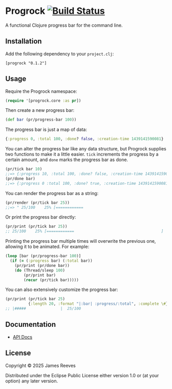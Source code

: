 # Progrock [![Build Status](https://github.com/weavejester/progrock/actions/workflows/test.yml/badge.svg)](https://github.com/weavejester/progrock/actions/workflows/test.yml)

A functional Clojure progress bar for the command line.


## Installation

Add the following dependency to your `project.clj`:

    [progrock "0.1.2"]


## Usage

Require the Progrock namespace:

```clojure
(require '[progrock.core :as pr])
```

Then create a new progress bar:

```clojure
(def bar (pr/progress-bar 100))
```

The progress bar is just a map of data:

```clojure
{:progress 0, :total 100, :done? false, :creation-time 1439141590081}
```

You can alter the progress bar like any data structure, but Progrock
supplies two functions to make it a little easier. `tick` increments
the progress by a certain amount, and `done` marks the progress bar as
done.

```clojure
(pr/tick bar 10)
;;=> {:progress 10, :total 100, :done? false, :creation-time 1439141590081}
(pr/done bar)
;;=> {:progress 0 :total 100, :done? true, :creation-time 1439141590081}
```

You can render the progress bar as a string:

```clojure
(pr/render (pr/tick bar 25))
;;=> " 25/100    25% [============                                      ]  ETA: 00:00"
```

Or print the progress bar directly:

```clojure
(pr/print (pr/tick bar 25))
;; 25/100    25% [============                                      ]  ETA: 00:00
```

Printing the progress bar multiple times will overwrite the previous
one, allowing it to be animated. For example:

```clojure
(loop [bar (pr/progress-bar 100)]
  (if (= (:progress bar) (:total bar))
    (pr/print (pr/done bar))
    (do (Thread/sleep 100)
        (pr/print bar)
        (recur (pr/tick bar)))))
```

You can also extensively customize the progress bar:

```clojure
(pr/print (pr/tick bar 25)
          {:length 20, :format "|:bar| :progress/:total", :complete \#})
;; |#####               |  25/100
```


## Documentation

* [API Docs](https://weavejester.github.io/progrock/progrock.core.html)


## License

Copyright © 2025 James Reeves

Distributed under the Eclipse Public License either version 1.0 or (at
your option) any later version.
